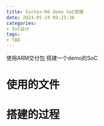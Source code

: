 ```yaml
---
title: Cortex-M4 demo SoC搭建
date: 2024-05-24 09:23:38
categories:
- SoC设计
tags:
- TBD
---
```


使用ARM交付包 搭建一个demo的SoC



# 使用的文件





# 搭建的过程



